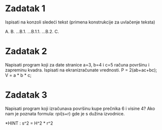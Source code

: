 # Zadatak 1

Ispisati na konzoli sledeći tekst (primena konstrukcije za uvlačenje teksta)

A. 
B. 
...B.1. 
   ...B.1.1. 
...B.2. 
C.

# Zadatak 2

  Napisati program koji za date stranice a=3, b=4 i c=5 računa površinu i zapreminu kvadra. 
  Ispisati na ekranizračunate vrednosti. P = 2(ab+ac+bc); V = a * b * c;

# Zadatak 3

Napisati program koji izračunava površinu kupe prečnika 6 i visine 4? Ako nam je poznata formula:
 r*pi*(s+r) gde je s dužina izvodnice.
 
*HINT : s^2 = H^2 * r^2

